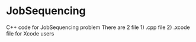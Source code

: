 # JobSequencing
C++ code for JobSequencing problem
There are 2 file 
     1) .cpp file
     2) .xcode file for Xcode users
